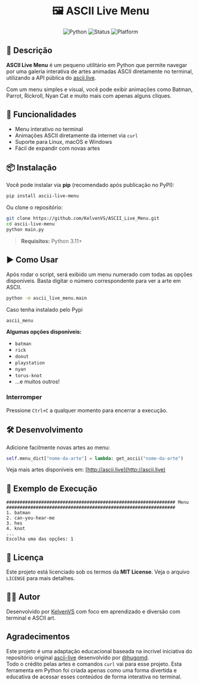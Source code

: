 
<div align="center">
<h1>🖼️ ASCII Live Menu</h1>

![Python](https://img.shields.io/badge/Python-3.11+-blue?style=for-the-badge&logo=python)
![Status](https://img.shields.io/badge/status-active-success?style=for-the-badge)
![Platform](https://img.shields.io/badge/platform-cross--platform-lightgrey?style=for-the-badge)

</div>

## 📜 Descrição

**ASCII Live Menu** é um pequeno utilitário em Python que permite navegar por uma galeria interativa de artes animadas ASCII diretamente no terminal, utilizando a API pública do [ascii.live](http://ascii.live). 

Com um menu simples e visual, você pode exibir animações como Batman, Parrot, Rickroll, Nyan Cat e muito mais com apenas alguns cliques.

## 🧰 Funcionalidades

- Menu interativo no terminal
- Animações ASCII diretamente da internet via `curl`
- Suporte para Linux, macOS e Windows
- Fácil de expandir com novas artes

## 📦 Instalação

Você pode instalar via **pip** (recomendado após publicação no PyPI):

```bash
pip install ascii-live-menu
```

Ou clone o repositório:

```bash
git clone https://github.com/KelvenVS/ASCII_Live_Menu.git
cd ascii-live-menu
python main.py
```

> **Requisitos:** Python 3.11+

## ▶️ Como Usar

Após rodar o script, será exibido um menu numerado com todas as opções disponíveis. Basta digitar o número correspondente para ver a arte em ASCII.

```bash
python -m ascii_live_menu.main
```

Caso tenha instalado pelo Pypi
```bash
ascii_menu
```

**Algumas opções disponíveis:**
- `batman`
- `rick`
- `donut`
- `playstation`
- `nyan`
- `torus-knot`
- ...e muitos outros!

### Interromper
Pressione `Ctrl+C` a qualquer momento para encerrar a execução.

## 🛠️ Desenvolvimento

Adicione facilmente novas artes ao menu:

```python
self.menu_dict["nome-da-arte"] = lambda: get_ascii("nome-da-arte")
```

Veja mais artes disponíveis em: [http://ascii.live](http://ascii.live)

## 🧪 Exemplo de Execução

```plaintext
############################################################### Menu ###############################################################
1. batman
2. can-you-hear-me
3. hes
4. knot
...
Escolha uma das opções: 1
```

## 📄 Licença

Este projeto está licenciado sob os termos da **MIT License**. Veja o arquivo `LICENSE` para mais detalhes.

## 👨‍💻 Autor

Desenvolvido por [KelvenVS](https://github.com/KelvenVS) com foco em aprendizado e diversão com terminal e ASCII art.

## Agradecimentos

Este projeto é uma adaptação educacional baseada na incrível iniciativa do repositório original [ascii-live](https://github.com/hugomd/ascii-live) desenvolvido por [@hugomd](https://github.com/hugomd).  
Todo o crédito pelas artes e comandos `curl` vai para esse projeto. Esta ferramenta em Python foi criada apenas como uma forma divertida e educativa de acessar esses conteúdos de forma interativa no terminal.
